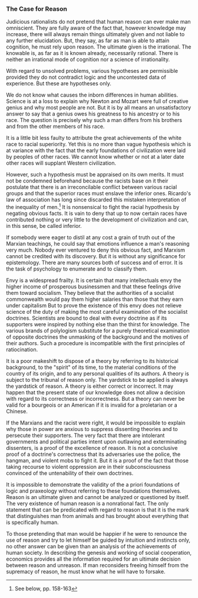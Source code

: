 ### The Case for Reason

Judicious rationalists do not pretend that human reason can ever make man omniscient. They are fully aware of the fact that, however knowledge may increase, there will always remain things ultimately given and not liable to any further elucidation. But, they say, as far as man is able to attain cognition, he must rely upon reason. The ultimate given is the irrational. The knowable is, as far as it is known already, necessarily rational. There is neither an irrational mode of cognition nor a science of irrationality.

With regard to unsolved problems, various hypotheses are permissible provided they do not contradict logic and the uncontested data of experience. But these are hypotheses only.

We do not know what causes the inborn differences in human abilities. Science is at a loss to explain why Newton and Mozart were full of creative genius and why most people are not. But it is by all means an unsatisfactory answer to say that a genius owes his greatness to his ancestry or to his race. The question is precisely why such a man differs from his brothers and from the other members of his race.

It is a little bit less faulty to attribute the great achievements of the white race to racial superiority. Yet this is no more than vague hypothesis which is at variance with the fact that the early foundations of civilization were laid by peoples of other races. We cannot know whether or not at a later date other races will supplant Western civilization.

However, such a hypothesis must be appraised on its own merits. It must not be condemned beforehand because the racists base on it their postulate that there is an irreconcilable conflict between various racial groups and that the superior races must enslave the inferior ones. Ricardo's law of association has long since discarded this mistaken interpretation of the inequality of men.[^17] It is nonsensical to fight the racial hypothesis by negating obvious facts. It is vain to deny that up to now certain races have contributed nothing or very little to the development of civilization and can, in this sense, be called inferior.

If somebody were eager to distil at any cost a grain of truth out of the Marxian teachings, he could say that emotions influence a man's reasoning very much. Nobody ever ventured to deny this obvious fact, and Marxism cannot be credited with its discovery. But it is without any significance for epistemology. There are many sources both of success and of error. It is the task of psychology to enumerate and to classify them.

Envy is a widespread frailty. It is certain that many intellectuals envy the higher income of prosperous businessmen and that these feelings drive them toward socialism. They believe that the authorities of a socialist commonwealth would pay them higher salaries than those that they earn under capitalism But to prove the existence of this envy does not relieve science of the duty of making the most careful examination of the socialist doctrines. Scientists are bound to deal with every doctrine as if its supporters were inspired by nothing else than the thirst for knowledge. The various brands of polylogism substitute for a purely theoretical examination of opposite doctrines the unmasking of the background and the motives of their authors. Such a procedure is incompatible with the first principles of ratiocination.

It is a poor makeshift to dispose of a theory by referring to its historical background, to the "spirit" of its time, to the material conditions of the country of its origin, and to any personal qualities of its authors. A theory is subject to the tribunal of reason only. The yardstick to be applied is always the yardstick of reason. A theory is either correct or incorrect. It may happen that the present state of our knowledge does not allow a decision with regard to its correctness or incorrectness. But a theory can never be valid for a bourgeois or an American if it is invalid for a proletarian or a Chinese.

If the Marxians and the racist were right, it would be impossible to explain why those in power are anxious to suppress dissenting theories and to persecute their supporters. The very fact that there are intolerant governments and political parties intent upon outlawing and exterminating dissenters, is a proof of the excellence of reason. It is not a conclusive proof of a doctrine's correctness that its adversaries use the police, the hangman, and violent mobs to fight it. But it is a proof of the fact that those taking recourse to violent oppression are in their subconsciousness convinced of the untenability of their own doctrines.

It is impossible to demonstrate the validity of the a priori foundations of logic and praxeology without referring to these foundations themselves. Reason is an ultimate given and cannot be analyzed or questioned by itself. The very existence of human reason is a nonrational fact. The only statement that can be predicated with regard to reason is that it is the mark that distinguishes man from animals and has brought about everything that is specifically human.

To those pretending that man would be happier if he were to renounce the use of reason and try to let himself be guided by intuition and instincts only, no other answer can be given than an analysis of the achievements of human society. In describing the genesis and working of social cooperation, economics provides all the information required for an ultimate decision between reason and unreason. If man reconsiders freeing himself from the supremacy of reason, he must know what he will have to forsake.

[^17]: See below, pp. 158-163
